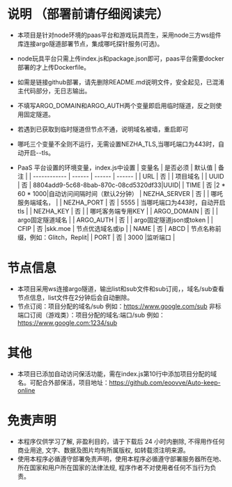# 说明 （部署前请仔细阅读完）
* 本项目是针对node环境的paas平台和游戏玩具而生，采用node三方ws组件库连接argo隧道部署节点，集成哪吒探针服务(可选)。
* node玩具平台只需上传index.js和package.json即可，paas平台需要docker部署的才上传Dockerfile。
* 如需是链接github部署，请先删除README.md说明文件，安全起见，已混淆主代码部分，无日志输出。
* 不填写ARGO_DOMAIN和ARGO_AUTH两个变量即启用临时隧道，反之则使用固定隧道。
* 若遇到已获取到临时隧道但节点不通，说明域名被墙，重启即可
* 哪吒三个变量不全则不运行，无需设置NEZHA_TLS,当哪吒端口为443时，自动开启--tls。

* PaaS 平台设置的环境变量，index.js中设置
  | 变量名        | 是否必须 | 默认值 | 备注 |
  | ------------ | ------ | ------ | ------ |
  | URL          | 否 |       | 项目域名    |
  | UUID         | 否 | 8804add9-5c68-8bab-870c-08cd5320df33|UUID|
  | TIME         | 否 |2 * 60 * 1000|自动访问间隔时间（默认2分钟）
  | NEZHA_SERVER | 否 |        | 哪吒服务端域名，                |
  | NEZHA_PORT   | 否 |  5555  | 当哪吒端口为443时，自动开启tls    |
  | NEZHA_KEY    | 否 |        | 哪吒客务端专用KEY                |
  | ARGO_DOMAIN  | 否 |        | argo固定隧道域名                 |
  | ARGO_AUTH    | 否 |        | argo固定隧道json或token          |
  | CFIP         | 否 |skk.moe | 节点优选域名或ip                 |
  | NAME         | 否 |  ABCD  | 节点名称前缀，例如：Glitch，Replit|
  | PORT         | 否 |  3000  |监听端口                         |

# 节点信息
* 本项目采用ws连接argo隧道，输出list和sub文件和sub订阅，，域名/sub查看节点信息，list文件在2分钟后会自动删除。
* 节点订阅：项目分配的域名/sub  例如：https://www.google.com/sub   非标端口订阅（游戏类）：项目分配的域名:端口/sub  例如：https://www.google.com:1234/sub

# 其他
* 本项目已添加自动访问保活功能，需在index.js第10行中添加项目分配的域名。可配合外部保活，项目地址：https://github.com/eoovve/Auto-keep-online
  
# 免责声明
* 本程序仅供学习了解, 非盈利目的，请于下载后 24 小时内删除, 不得用作任何商业用途, 文字、数据及图片均有所属版权, 如转载须注明来源。
* 使用本程序必循遵守部署免责声明，使用本程序必循遵守部署服务器所在地、所在国家和用户所在国家的法律法规, 程序作者不对使用者任何不当行为负责。

